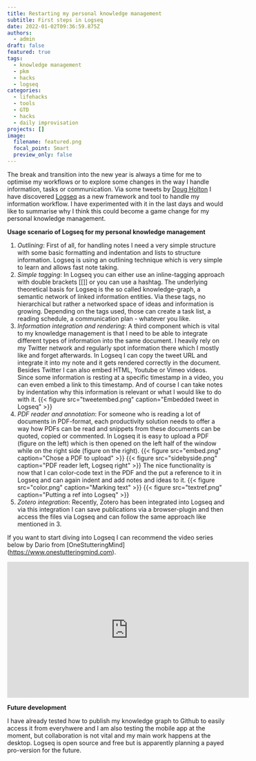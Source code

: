 ```yaml
---
title: Restarting my personal knowledge management
subtitle: First steps in Logseq
date: 2022-01-02T09:36:59.875Z
authors:
  - admin
draft: false
featured: true
tags:
  - knowledge management
  - pkm
  - hacks
  - logseq
categories:
  - lifehacks
  - tools
  - GTD
  - hacks
  - daily improvisation
projects: []
image:
  filename: featured.png
  focal_point: Smart
  preview_only: false
---
```

The break and transition into the new year is always a time for me to optimise my workflows or to explore some changes in the way I handle information, tasks or communication. Via some tweets by [Doug Holton](https://twitter.com/edtechdev) I have discovered [Logseq](https://logseq.com) as a new framework and tool to handle my information workflow. I have experimented with it in the last days and would like to summarise why I think this could become a game change for my personal knowledge management.

**Usage scenario of Logseq for my personal knowledge management**

1. *Outlining*: First of all, for handling notes I need a very simple structure with some basic formatting and indentation and lists to structure information. Logseq is using an outlining technique which is very simple to learn and allows fast note taking.
2. *Simple tagging*: In Logseq you can either use an inline-tagging approach with double brackets [[]] or you can use a hashtag. The underlying theoretical basis for Logseq is the so called knowledge-graph, a semantic network of linked information entities. Via these tags, no hierarchical but rather a networked space of ideas and information is growing. Depending on the tags used, those can create a task list, a reading schedule, a communication plan - whatever you like.
2. *Information integration and rendering*: A third component which is vital to my knowledge management is that I need to be able to integrate different types of information into the same document. I heavily rely on my Twitter network and regularly spot information there which I mostly like and forget afterwards. In Logseq I can copy the tweet URL and integrate it into my note and it gets rendered correctly in the document. Besides Twitter I can also embed HTML, Youtube or Vimeo videos. Since some information is resting at a specific timestamp in a video, you can even embed a link to this timestamp. And of course I can take notes by indentation why this information is relevant or what I would like to do with it.
{{< figure src="tweetembed.png" caption="Embedded tweet in Logseq" >}}
3. *PDF reader and annotation*: For someone who is reading a lot of documents in PDF-format, each productivity solution needs to offer a way how PDFs can be read and snippets from these documents can be quoted, copied or commented. In Logseq it is easy to upload a PDF (figure on the left) which is then opened on the left half of the window while on the right side (figure on the right).
{{< figure src="embed.png" caption="Chose a PDF to upload" >}}
{{< figure src="sidebyside.png" caption="PDF reader left, Logseq right" >}}
The nice functionality is now that I can color-code text in the PDF and the put a reference to it in Logseq and can again indent and add notes and ideas to it.
{{< figure src="color.png" caption="Marking text" >}}
{{< figure src="textref.png" caption="Putting a ref into Logseq" >}}
4. *Zotero integration*: Recently, Zotero has been integrated into Logseq and via this integration I can save publications via a browser-plugin and then access the files via Logseq and can follow the same approach like mentioned in 3.

If you want to start diving into Logseq I can recommend the video series below by Dario from [OneStutteringMind] (https://www.onestutteringmind.com).

<iframe width="560" height="315" src="https://www.youtube.com/embed/oBtKHwFBn0k" title="YouTube video player" frameborder="0" allow="accelerometer; autoplay; clipboard-write; encrypted-media; gyroscope; picture-in-picture" allowfullscreen></iframe>


**Future development**

I have already tested how to publish my knowledge graph to Github to easily access it from everyhwere and I am also testing the mobile app at the moment, but collaboration is not vital and my main work happens at the desktop. Logseq is open source and free but is apparently planning a payed pro-version for the future.

